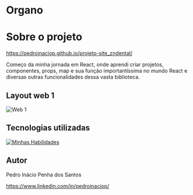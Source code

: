 # Organo

# Sobre o projeto

https://pedroinaciop.github.io/projeto-site_zndental/ 

Começo da minha jornada em React, onde aprendi criar projetos, componentes, props, map e sua função importantíssima no mundo React e diversas outras funcionalidades dessa vasta biblioteca.

## Layout web 1
![Web 1](https://pedroinaciop.github.io/#)

## Tecnologias utilizadas
[![Minhas Habilidades](https://skillicons.dev/icons?i=html,css,js,react)](https://skillicons.dev)

## Autor

Pedro Inácio Penha dos Santos

https://www.linkedin.com/in/pedroinaciop/
